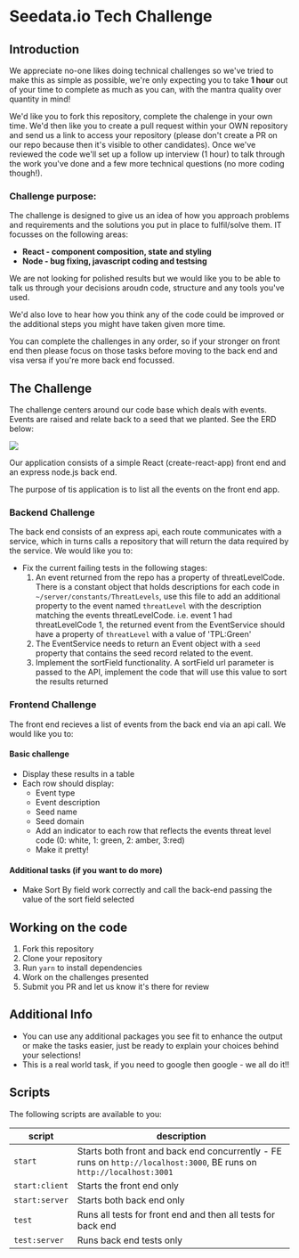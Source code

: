 # Seedata.io Tech Challenge

## Introduction
We appreciate no-one likes doing technical challenges so we've tried to make this as simple as possible, we're only expecting you to take **1 hour** out of your time to complete as much as you can, with the mantra quality over quantity in mind!

We'd like you to fork this repository, complete the chalenge in your own time. We'd then like you to create a pull request within your OWN repository and send us a link to access your repository (please don't create a PR on our repo because then it's visible to other candidates). Once we've reviewed the code we'll set up a follow up interview (1 hour) to talk through the work you've done and a few more technical questions (no more coding though!).

### **Challenge purpose:**
The challenge is designed to give us an idea of how you approach problems and requirements and the solutions you put in place to fulfil/solve them. IT focusses on the following areas:
* **React - component composition, state and styling**
* **Node - bug fixing, javascript coding and testsing**

We are not looking for polished results but we would like you to be able to talk us through your decisions aroudn code, structure and any tools you've used.

We'd also love to hear how you think any of the code could be improved or the additional steps you might have taken given more time.

You can complete the challenges in any order, so if your stronger on front end then please focus on those tasks before moving to the back end and visa versa if you're more back end focussed.

## The Challenge

The challenge centers around our code base which deals with events. Events are raised and relate back to a seed that we planted. See the ERD below:


[![](https://mermaid.ink/img/pako:eNp1UMsKg0AM_JUl1-oPSG-th0JvXr0EN9Wluiu7URDx35v6KLXSnDLDMDPJCIXTBAkUNYZwNVh6bHKrZNKeLKtzHKuMSC_crJrxuBBKnYyojP7AjL2xpbLY0C-nXYPGLuz0bThH_XV8wyCRt0MID-0xhELhTcvG2Z0DV56Q79RTfZGTdy22gQga8lJSy0fmPjlwRXIJJLJq9M8ccjuJrms1MqXasPOQPLAOFAF27LLBFpCw72gTrV9dVdMLs25zEw)](https://mermaid-js.github.io/mermaid-live-editor/edit#pako:eNp1UMsKg0AM_JUl1-oPSG-th0JvXr0EN9Wluiu7URDx35v6KLXSnDLDMDPJCIXTBAkUNYZwNVh6bHKrZNKeLKtzHKuMSC_crJrxuBBKnYyojP7AjL2xpbLY0C-nXYPGLuz0bThH_XV8wyCRt0MID-0xhELhTcvG2Z0DV56Q79RTfZGTdy22gQga8lJSy0fmPjlwRXIJJLJq9M8ccjuJrms1MqXasPOQPLAOFAF27LLBFpCw72gTrV9dVdMLs25zEw)


Our application consists of a simple React (create-react-app) front end and an express node.js back end.

The purpose of tis application is to list all the events on the front end app.


### Backend Challenge
The back end consists of an express api, each route communicates with a service, which in turns calls a repository that will return the data required by the service.
We would like you to:
* Fix the current failing tests in the following stages:
  1. An event returned from the repo has a property of threatLevelCode. There is a constant object that holds descriptions for each code in ```~/server/constants/ThreatLevels```, use this file to add an additional property to the event named ```threatLevel``` with the description matching the events threatLevelCode. i.e. event 1 had threatLevelCode 1, the returned event from the EventService should have a property of ```threatLevel``` with a value of 'TPL:Green'
  1. The EventService needs to return an Event object with a ```seed``` property that contains the seed record related to the event.
  3. Implement the sortField functionality. A sortField url parameter is passed to the API, implement the code that will use this value to sort the results returned


### Frontend Challenge
The front end recieves a list of events from the back end via an api call. We would like you to:

#### Basic challenge
* Display these results in a table
* Each row should display:
  * Event type
  * Event description
  * Seed name
  * Seed domain
  * Add an indicator to each row that reflects the events threat level code (0: white, 1: green, 2: amber, 3:red)
  * Make it pretty!

#### Additional tasks (if you want to do more)
* Make Sort By field work correctly and call the back-end passing the value of the sort field selected


## Working on the code
1. Fork this repository
1. Clone your repository
1. Run ```yarn``` to install dependencies
1. Work on the challenges presented
1. Submit you PR and let us know it's there for review

## Additional Info
* You can use any additional packages you see fit to enhance the output or make the tasks easier, just be ready to explain your choices behind your selections!
* This is a real world task, if you need to google then google - we all do it!!

## Scripts
The following scripts are available to you:

|script|description|
|------|-----------|
|```start```| Starts both front and back end concurrently - FE runs on ```http://localhost:3000```, BE runs on ```http://localhost:3001```|
|```start:client```| Starts the front end only |
|```start:server```| Starts both back end only |
|```test```| Runs all tests for front end and then all tests for back end |
|```test:server```| Runs back end tests only |
